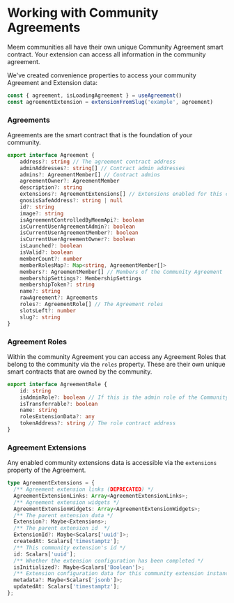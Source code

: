 # Working with Community Agreements

Meem communities all have their own unique Community Agreement smart contract. Your extension can access all information in the community agreement.

We've created convenience properties to access your community Agreement and Extension data:

```typescript
const { agreement, isLoadingAgreement } = useAgreement()
const agreementExtension = extensionFromSlug('example', agreement)
```

### **Agreements**

Agreements are the smart contract that is the foundation of your community.

```typescript
export interface Agreement {
	address?: string // The agreement contract address
	adminAddresses?: string[] // Contract admin addresses
	admins?: AgreementMember[] // Contract admins
	agreementOwner?: AgreementMember
	description?: string
	extensions?: AgreementExtensions[] // Extensions enabled for this community
	gnosisSafeAddress?: string | null
	id?: string
	image?: string
	isAgreementControlledByMeemApi?: boolean
	isCurrentUserAgreementAdmin?: boolean
	isCurrentUserAgreementMember?: boolean
	isCurrentUserAgreementOwner?: boolean
	isLaunched?: boolean
	isValid?: boolean
	memberCount?: number
	memberRolesMap?: Map<string, AgreementMember[]>
	members?: AgreementMember[] // Members of the Community Agreement
	membershipSettings?: MembershipSettings
	membershipToken?: string
	name?: string
	rawAgreement?: Agreements
	roles?: AgreementRole[] // The Agreement roles
	slotsLeft?: number
	slug?: string
}
```



### Agreement Roles

Within the community Agreement you can access any Agreement Roles that belong to the community via the `roles` property. These are their own unique smart contracts that are owned by the community.

```typescript
export interface AgreementRole {
	id: string
	isAdminRole?: boolean // If this is the admin role of the Community Agreement.
	isTransferrable?: boolean
	name: string
	rolesExtensionData?: any
	tokenAddress?: string // The role contract address
}
```



### **Agreement Extensions**

Any enabled community extensions data is accessible via the `extensions` property of the Agreement.&#x20;

```typescript
type AgreementExtensions = {
  /** Agreement extension links (DEPRECATED) */
  AgreementExtensionLinks: Array<AgreementExtensionLinks>;
  /** Agreement extension widgets */
  AgreementExtensionWidgets: Array<AgreementExtensionWidgets>;
  /** The parent extension data */
  Extension?: Maybe<Extensions>;
  /** The parent extension id  */
  ExtensionId?: Maybe<Scalars['uuid']>;
  createdAt: Scalars['timestamptz'];
  /** This community extension's id */
  id: Scalars['uuid'];
  /** Whether the extension configuration has been completed */
  isInitialized?: Maybe<Scalars['Boolean']>;
  /** Extension configuration data for this community extension instance */
  metadata?: Maybe<Scalars['jsonb']>;
  updatedAt: Scalars['timestamptz'];
};
```

